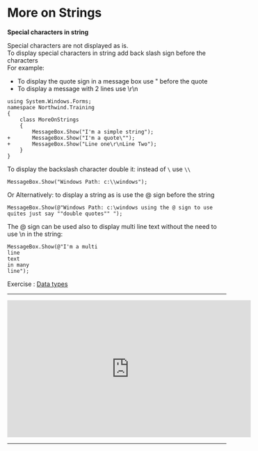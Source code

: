 ﻿# More on Strings

**Special characters in string**

Special characters are not displayed as is.  
To display special characters in string add back slash sign before the characters  
For example:

- To display the quote sign in a message box use \" before the quote
- To display a message with 2 lines use \r\n 



```csdiff
using System.Windows.Forms;
namespace Northwind.Training
{
    class MoreOnStrings
    {
        MessageBox.Show("I'm a simple string");
+       MessageBox.Show("I'm a quote\"");
+       MessageBox.Show("Line one\r\nLine Two");
    }
}
```



To display the backslash character double it: instead of `\` use `\\`  
```csdiff
MessageBox.Show("Windows Path: c:\\windows");
```

Or Alternatively: to display a string as is use the @ sign before the string


```csdiff
MessageBox.Show(@"Windows Path: c:\windows using the @ sign to use quites just say ""double quotes"" ");
```

The @ sign can be used also to display multi line text without the need to use \n in the string:

```csdiff
MessageBox.Show(@"I'm a multi 
line 
text 
in many 
line");
```

Exercise : [Data types](03-Data-Types-Exercise.md)

---
<iframe width="560" height="315" src="https://www.youtube.com/embed/o1xAgJTEO8k?list=PL1DEQjXG2xnKI3TL-gsy91eXbh3ytOt6h" frameborder="0" allowfullscreen></iframe>

---
